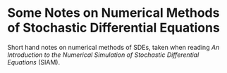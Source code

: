 # Some Notes on Numerical Methods of Stochastic Differential Equations
Short hand notes on numerical methods of SDEs, taken when reading *An Introduction to the Numerical Simulation of Stochastic Differential Equations* (SIAM).
